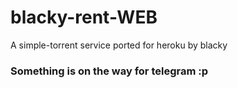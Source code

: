 # blacky-rent-WEB
A simple-torrent service ported for heroku by blacky


### Something is on the way for telegram :p
